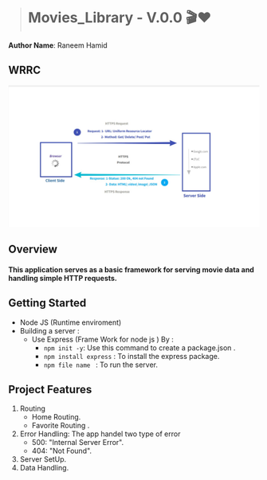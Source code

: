> # Movies_Library - V.0.0 🎬❤️

**Author Name**: Raneem Hamid 

## WRRC
![wrrc_imge](wrrc.jpg)
## Overview
#### This application serves as a basic framework for serving movie data and handling simple HTTP requests.
## Getting Started
- Node JS (Runtime enviroment) 
- Building a server : 
    - Use Express (Frame Work for node js ) By :
        - `npm init -y`: Use this command to create a package.json .
        - `npm install express` : To install the express package.
        - `npm file name ` : To run the server.

## Project Features
1.  Routing 
    - Home Routing. 
    - Favorite Routing .
2. Error Handling: The app handel two type of error 
    - 500: "Internal Server Error".
    - 404: "Not Found".
3. Server SetUp.
4. Data Handling.
